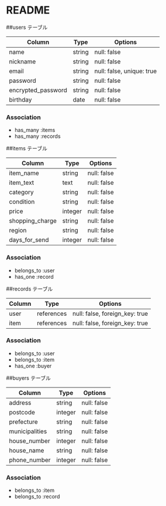 # README

##users テーブル

|Column            |Type  |Options                  |
|------------------|------|-------------------------|
|name              |string|null: false              |
|nickname          |string|null: false              |
|email             |string|null: false, unique: true|
|password          |string|null: false              |
|encrypted_password|string|null: false              |
|birthday          |date  |null: false              |

### Association

- has_many :items
- has_many :records


##items テーブル

|Column            |Type   |Options     |
|------------------|-------|------------|
|item_name         |string |null: false | 
|item_text         |text   |null: false |
|category          |string |null: false |
|condition         |string |null: false |
|price             |integer|null: false |
|shopping_charge   |string |null: false |
|region            |string |null: false |
|days_for_send     |integer|null: false |

### Association

- belongs_to :user
- has_one :record

##records テーブル

|Column|Type      |Options                        |
|------|----------|-------------------------------|
|user  |references|null: false, foreign_key: true |
|item  |references|null: false, foreign_key: true |

### Association

- belongs_to :user
- belongs_to :item
- has_one :buyer


##buyers テーブル

|Column        |Type   |Options    |
|--------------|-------|-----------|
|address       |string |null: false|
|postcode      |integer|null: false|
|prefecture    |string |null: false|
|municipalities|string |null: false|
|house_number  |integer|null: false|
|house_name    |string |null: false|
|phone_number  |integer|null: false|

### Association

- belongs_to :item
- belongs_to :record